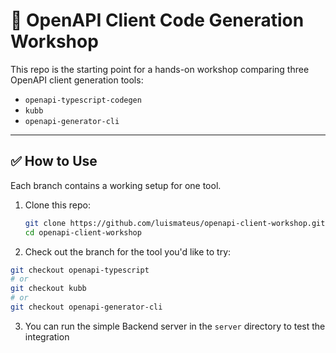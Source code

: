 # 🧪 OpenAPI Client Code Generation Workshop

This repo is the starting point for a hands-on workshop comparing three OpenAPI client generation tools:

- `openapi-typescript-codegen`
- `kubb`
- `openapi-generator-cli`

---

## ✅ How to Use

Each branch contains a working setup for one tool.

1. Clone this repo:
   ```bash
   git clone https://github.com/luismateus/openapi-client-workshop.git
   cd openapi-client-workshop
   ```

2. Check out the branch for the tool you'd like to try:

  ```bash
  git checkout openapi-typescript
  # or
  git checkout kubb
  # or
  git checkout openapi-generator-cli
  ```

3. You can run the simple Backend server in the `server` directory to test the integration
